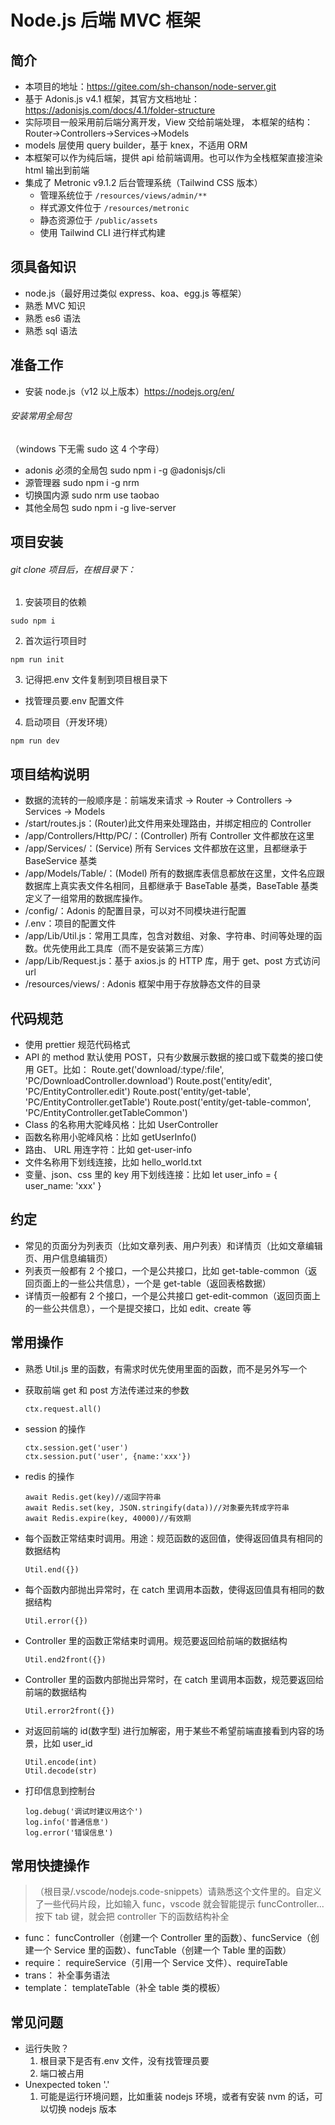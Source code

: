 # Node.js 后端 MVC 框架

## 简介

- 本项目的地址：https://gitee.com/sh-chanson/node-server.git
- 基于 Adonis.js v4.1 框架，其官方文档地址：https://adonisjs.com/docs/4.1/folder-structure
- 实际项目一般采用前后端分离开发，View 交给前端处理， 本框架的结构：Router->Controllers->Services->Models
- models 层使用 query builder，基于 knex，不适用 ORM
- 本框架可以作为纯后端，提供 api 给前端调用。也可以作为全栈框架直接渲染 html 输出到前端
- 集成了 Metronic v9.1.2 后台管理系统（Tailwind CSS 版本）
  - 管理系统位于 `/resources/views/admin/**`
  - 样式源文件位于 `/resources/metronic`
  - 静态资源位于 `/public/assets`
  - 使用 Tailwind CLI 进行样式构建

## 须具备知识

- node.js（最好用过类似 express、koa、egg.js 等框架）
- 熟悉 MVC 知识
- 熟悉 es6 语法
- 熟悉 sql 语法

## 准备工作

- 安装 node.js（v12 以上版本）https://nodejs.org/en/

###### 安装常用全局包

（windows 下无需 sudo 这 4 个字母）

- adonis 必须的全局包
  sudo npm i -g @adonisjs/cli
- 源管理器
  sudo npm i -g nrm
- 切换国内源
  sudo nrm use taobao
- 其他全局包
  sudo npm i -g live-server

## 项目安装

###### git clone 项目后，在根目录下：

1. 安装项目的依赖

```
sudo npm i
```

2. 首次运行项目时

```
npm run init
```

3. 记得把.env 文件复制到项目根目录下

- 找管理员要.env 配置文件

4. 启动项目（开发环境）

```
npm run dev
```

## 项目结构说明

- 数据的流转的一般顺序是：前端发来请求 -> Router -> Controllers -> Services -> Models
- /start/routes.js：(Router)此文件用来处理路由，并绑定相应的 Controller
- /app/Controllers/Http/PC/：(Controller) 所有 Controller 文件都放在这里
- /app/Services/：(Service) 所有 Services 文件都放在这里，且都继承于 BaseService 基类
- /app/Models/Table/：(Model) 所有的数据库表信息都放在这里，文件名应跟数据库上真实表文件名相同，且都继承于 BaseTable 基类，BaseTable 基类定义了一组常用的数据库操作。
- /config/：Adonis 的配置目录，可以对不同模块进行配置
- /.env：项目的配置文件
- /app/Lib/Util.js：常用工具库，包含对数组、对象、字符串、时间等处理的函数。优先使用此工具库（而不是安装第三方库）
- /app/Lib/Request.js：基于 axios.js 的 HTTP 库，用于 get、post 方式访问 url
- /resources/views/ : Adonis 框架中用于存放静态文件的目录

## 代码规范

- 使用 prettier 规范代码格式
- API 的 method 默认使用 POST，只有少数展示数据的接口或下载类的接口使用 GET。比如：
  Route.get('download/:type/:file', 'PC/DownloadController.download')
  Route.post('entity/edit', 'PC/EntityController.edit')
  Route.post('entity/get-table', 'PC/EntityController.getTable')
  Route.post('entity/get-table-common', 'PC/EntityController.getTableCommon')
- Class 的名称用大驼峰风格：比如 UserController
- 函数名称用小驼峰风格：比如 getUserInfo()
- 路由、 URL 用连字符：比如 get-user-info
- 文件名称用下划线连接，比如 hello_world.txt
- 变量、json、css 里的 key 用下划线连接：比如 let user_info = { user_name: 'xxx' }

## 约定

- 常见的页面分为列表页（比如文章列表、用户列表）和详情页（比如文章编辑页、用户信息编辑页）
- 列表页一般都有 2 个接口，一个是公共接口，比如 get-table-common（返回页面上的一些公共信息），一个是 get-table（返回表格数据）
- 详情页一般都有 2 个接口，一个是公共接口 get-edit-common（返回页面上的一些公共信息），一个是提交接口，比如 edit、create 等

## 常用操作

- 熟悉 Util.js 里的函数，有需求时优先使用里面的函数，而不是另外写一个

- 获取前端 get 和 post 方法传递过来的参数

  ```
  ctx.request.all()
  ```

- session 的操作
  ```
  ctx.session.get('user')
  ctx.session.put('user', {name:'xxx'})
  ```
- redis 的操作

  ```
  await Redis.get(key)//返回字符串
  await Redis.set(key, JSON.stringify(data))//对象要先转成字符串
  await Redis.expire(key, 40000)//有效期
  ```

- 每个函数正常结束时调用。用途：规范函数的返回值，使得返回值具有相同的数据结构

  ```
  Util.end({})
  ```

- 每个函数内部抛出异常时，在 catch 里调用本函数，使得返回值具有相同的数据结构
  ```
  Util.error({})
  ```
- Controller 里的函数正常结束时调用。规范要返回给前端的数据结构
  ```
  Util.end2front({})
  ```
- Controller 里的函数内部抛出异常时，在 catch 里调用本函数，规范要返回给前端的数据结构
  ```
  Util.error2front({})
  ```
- 对返回前端的 id(数字型) 进行加解密，用于某些不希望前端直接看到内容的场景，比如 user_id
  ```
  Util.encode(int)
  Util.decode(str)
  ```
- 打印信息到控制台

  ```
  log.debug('调试时建议用这个')
  log.info('普通信息')
  log.error('错误信息')
  ```

## 常用快捷操作

> （根目录/.vscode/nodejs.code-snippets）请熟悉这个文件里的。自定义了一些代码片段，比如输入 func，vscode 就会智能提示 funcController... 按下 tab 键，就会把 controller 下的函数结构补全

- func：
  funcController（创建一个 Controller 里的函数）、funcService（创建一个 Service 里的函数）、funcTable（创建一个 Table 里的函数）
- require：
  requireService（引用一个 Service 文件）、requireTable
- trans：
  补全事务语法
- template：
  templateTable（补全 table 类的模板）

## 常见问题

- 运行失败？
  1. 根目录下是否有.env 文件，没有找管理员要
  2. 端口被占用
- Unexpected token '.'
  1. 可能是运行环境问题，比如重装 nodejs 环境，或者有安装 nvm 的话，可以切换 nodejs 版本

